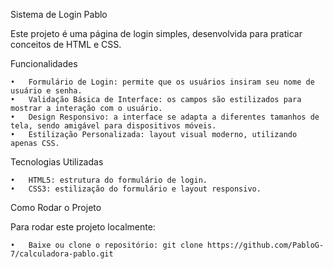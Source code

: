 Sistema de Login Pablo

Este projeto é uma página de login simples, desenvolvida para praticar conceitos de HTML e CSS.

Funcionalidades

	•	Formulário de Login: permite que os usuários insiram seu nome de usuário e senha.
	•	Validação Básica de Interface: os campos são estilizados para mostrar a interação com o usuário.
	•	Design Responsivo: a interface se adapta a diferentes tamanhos de tela, sendo amigável para dispositivos móveis.
	•	Estilização Personalizada: layout visual moderno, utilizando apenas CSS.

Tecnologias Utilizadas

	•	HTML5: estrutura do formulário de login.
	•	CSS3: estilização do formulário e layout responsivo.

Como Rodar o Projeto

Para rodar este projeto localmente:

	•	Baixe ou clone o repositório: git clone https://github.com/PabloG-7/calculadora-pablo.git
